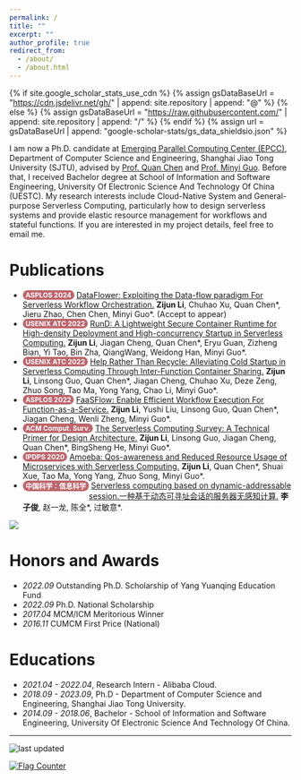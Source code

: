 ```yaml
---
permalink: /
title: ""
excerpt: ""
author_profile: true
redirect_from: 
  - /about/
  - /about.html
---
```


<style>
.pubtitle{
    background: #BD666D;
    color: white;
    font-size: 12px;
    padding: 1px 5px 1px 5px;
    border-radius: 15px;
    float: left;
    font-weight: bold;
}
.font-bold{
    font-weight:bold;
}
</style>

{% if site.google_scholar_stats_use_cdn %}
{% assign gsDataBaseUrl = "https://cdn.jsdelivr.net/gh/" | append: site.repository | append: "@" %}
{% else %}
{% assign gsDataBaseUrl = "https://raw.githubusercontent.com/" | append: site.repository | append: "/" %}
{% endif %}
{% assign url = gsDataBaseUrl | append: "google-scholar-stats/gs_data_shieldsio.json" %}

<span class='anchor' id='about-me'></span>

I am now a Ph.D. candidate at [Emerging Parallel Computing Center (EPCC)](http://epcc.sjtu.edu.cn), Department of Computer Science and Engineering, Shanghai Jiao Tong University (SJTU), advised by [Prof. Quan Chen](https://www.cs.sjtu.edu.cn/~chen-quan/index_EN.html) and [Prof. Minyi Guo](https://cs.sjtu.edu.cn/~guo-my/). Before that, I received Bachelor degree at School of Information and Software Engineering, University Of Electronic Science And Technology Of China (UESTC). My research interests include Cloud-Native System and General-purpose Serverless Computing, particularly how to design serverless systems and provide elastic resource management for workflows and stateful functions. If you are interested in my project details, feel free to email me. 

<!-- My research interest includes neural machine translation and computer vision. I have published more than 100 papers at the top international AI conferences with total <a href='https://scholar.google.com/citations?user=DhtAFkwAAAAJ'>google scholar citations <strong><span id='total_cit'>260000+</span></strong></a> (You can also use google scholar badge <a href='https://scholar.google.com/citations?user=DhtAFkwAAAAJ'><img src="https://img.shields.io/endpoint?url={{ url | url_encode }}&logo=Google%20Scholar&labelColor=f6f6f6&color=9cf&style=flat&label=citations"></a>). -->


<!-- # 🔥 News -->
<!-- # News
- *2022.02*: &nbsp;🎉🎉 Lorem ipsum dolor sit amet, consectetur adipiscing elit. Vivamus ornare aliquet ipsum, ac tempus justo dapibus sit amet. 
- *2022.02*: &nbsp;🎉🎉 Lorem ipsum dolor sit amet, consectetur adipiscing elit. Vivamus ornare aliquet ipsum, ac tempus justo dapibus sit amet.  -->

<!-- # 📝 Publications  -->
# Publications  

<!-- <div class='paper-box'><div class='paper-box-image'><div><div class="badge">CVPR 2016</div><img src='images/500x300.png' alt="sym" width="100%"></div></div>
<div class='paper-box-text' markdown="1">

[Deep Residual Learning for Image Recognition](https://openaccess.thecvf.com/content_cvpr_2016/papers/He_Deep_Residual_Learning_CVPR_2016_paper.pdf)

**Kaiming He**, Xiangyu Zhang, Shaoqing Ren, Jian Sun

[**Project**](https://scholar.google.com/citations?view_op=view_citation&hl=zh-CN&user=DhtAFkwAAAAJ&citation_for_view=DhtAFkwAAAAJ:ALROH1vI_8AC) <strong><span class='show_paper_citations' data='DhtAFkwAAAAJ:ALROH1vI_8AC'></span></strong>
- Lorem ipsum dolor sit amet, consectetur adipiscing elit. Vivamus ornare aliquet ipsum, ac tempus justo dapibus sit amet. 
</div>
</div> -->
<ul>
<li><div class="pubtitle">ASPLOS 2024</div> &nbsp;<a href="https://arxiv.org/abs/2304.14629">DataFlower: Exploiting the Data-flow paradigm For Serverless Workflow Orchestration.</a> <span class="font-bold">Zijun Li</span>, Chuhao Xu, Quan Chen*, Jieru Zhao, Chen Chen, Minyi Guo*. (Accept to appear)</li>
<li><div class="pubtitle">USENIX ATC 2022</div> &nbsp;<a href="https://www.usenix.org/conference/atc22/presentation/li-zijun-rund">RunD: A Lightweight Secure Container Runtime for High-density Deployment and High-concurrency Startup in Serverless Computing.</a> <span class="font-bold">Zijun Li</span>, Jiagan Cheng, Quan Chen*, Eryu Guan, Zizheng Bian, Yi Tao, Bin Zha, QiangWang, Weidong Han, Minyi Guo*.</li>
<li><div class="pubtitle">USENIX ATC 2022</div> &nbsp;<a href="https://www.usenix.org/conference/atc22/presentation/li-zijun-help">Help Rather Than Recycle: Alleviating Cold Startup in Serverless Computing Through Inter-Function Container Sharing.</a> <span class="font-bold">Zijun Li</span>, Linsong Guo, Quan Chen*, Jiagan Cheng, Chuhao Xu, Deze Zeng, Zhuo Song, Tao Ma, Yong Yang, Chao Li, Minyi Guo*.</li>
<li><div class="pubtitle">ASPLOS 2022</div> &nbsp;<a href="https://dl.acm.org/doi/abs/10.1145/3503222.3507717">FaaSFlow: Enable Efficient Workflow Execution For Function-as-a-Service.</a> <span class="font-bold">Zijun Li</span>, Yushi Liu, Linsong Guo, Quan Chen*, Jiagan Cheng, Wenli Zheng, Minyi Guo*.</li>
<li><div class="pubtitle">ACM Comput. Surv.</div> &nbsp;<a href="https://dl.acm.org/doi/abs/10.1145/3508360">The Serverless Computing Survey: A Technical Primer for Design Architecture.</a> <span class="font-bold">Zijun Li</span>, Linsong Guo, Jiagan Cheng, Quan Chen*, BingSheng He, Minyi Guo*.</li>
<li><div class="pubtitle">IPDPS 2020</div> &nbsp;<a href="https://ieeexplore.ieee.org/abstract/document/9139803">Amoeba: Qos-awareness and Reduced Resource Usage of Microservices with Serverless Computing.</a> <span class="font-bold">Zijun Li</span>, Quan Chen*, Shuai Xue, Tao Ma, Yong Yang, Zhuo Song, Minyi Guo*.</li>
<li><div class="pubtitle">中国科学：信息科学</div> &nbsp;<a href="https://www.sciengine.com/SSI/doi/10.1360/SSI-2023-0155">Serverless computing based on dynamic-addressable session.一种基于动态可寻址会话的服务器无感知计算.</a> <span class="font-bold">李子俊</span>, 赵一龙, 陈全*, 过敏意*.</li>
</ul>

<a href='https://scholar.google.com/citations?user=cHjjhw0AAAAJ'><img src="https://img.shields.io/endpoint?url={{ url | url_encode }}&logo=Google%20Scholar&labelColor=f6f6f6&color=9cf&style=flat&label=Total google scholar citations"></a>

# Honors and Awards
- *2022.09* Outstanding Ph.D. Scholarship of Yang Yuanqing Education Fund
- *2022.09* Ph.D. National Scholarship
- *2017.04* MCM/ICM Meritorious Winner
- *2016.11* CUMCM First Price (National)
<!-- # 🎖 Honors and Awards -->

# Educations
- *2021.04 - 2022.04*, Research Intern - Alibaba Cloud. 
- *2018.09 - 2023.09*, Ph.D - Department of Computer Science and Engineering, Shanghai Jiao Tong University. 
- *2014.09 - 2018.06*, Bachelor - School of Information and Software Engineering, University Of Electronic Science And Technology Of China.
<!-- # 📖 Educations -->

<!-- # Invited Talks
- *2021.06*, Lorem ipsum dolor sit amet, consectetur adipiscing elit. Vivamus ornare aliquet ipsum, ac tempus justo dapibus sit amet. 
- *2016.11*, Lorem ipsum dolor sit amet, consectetur adipiscing elit. Vivamus ornare aliquet ipsum, ac tempus justo dapibus sit amet.  \| [\[video\]](https://github.com/) -->
<!-- # 💬 Invited Talks -->


<!-- # Internships
- *2019.05 - 2020.02*, [Lorem](https://github.com/), China. -->
<!-- # 💻 Internships -->

<hr>
<img alt="last updated" src="https://img.shields.io/github/last-commit/lzjzx1122/lzjzx1122.github.io?color=e8e8e8&label=Last%20Updated&logo=Convertio&logoColor=white&style=flat-square&labelColor=gray">  &nbsp;

<a href="http://s01.flagcounter.com/more/gWC"><img src="https://s01.flagcounter.com/count2/gWC/bg_F5F5F5/txt_000000/border_8C8C8C/columns_4/maxflags_8/viewers_0/labels_1/pageviews_1/flags_0/percent_0/" alt="Flag Counter" border="0"></a>

